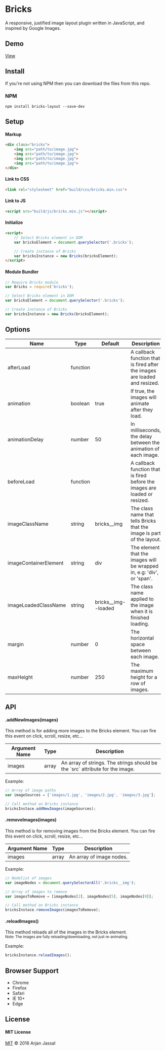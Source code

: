 # Bricks
A responsive, justified image layout plugin written in JavaScript, and inspired by Google Images.

## Demo
<a href="">View</a>

## Install

If you're not using NPM then you can download the files from this repo.

### NPM
```
npm install bricks-layout --save-dev
```

## Setup

#### Markup
```html
<div class="bricks">
	<img src="path/to/image.jpg">
	<img src="path/to/image.jpg">
	<img src="path/to/image.jpg">
	<img src="path/to/image.jpg">
</div>
```

#### Link to CSS
```html
<link rel="stylesheet" href="build/css/bricks.min.css">
```

#### Link to JS
```html
<script src="build/js/bricks.min.js"></script>
```

#### Initialize
```html
<script>
	// Select Bricks element in DOM
	var bricksElement = document.querySelector('.bricks');

	// Create instance of Bricks
	var bricksInstance = new Bricks(bricksElement);
</script>
```

#### Module Bundler
```js
// Require Bricks module
var Bricks = require('bricks');

// Select Bricks element in DOM
var bricksElement = document.querySelector('.bricks');

// Create instance of Bricks
var bricksInstance = new Bricks(bricksElement);
```

## Options
<table>
	<thead>
		<tr>
			<th>Name</th>
			<th>Type</th>
			<th>Default</th>
			<th>Description</th>
		</tr>
	</thead>
	<tbody>
		<tr>
			<td>afterLoad</td>
			<td>function</td>
			<td></td>
			<td>A callback function that is fired after the images are loaded and resized.</td>
		</tr>
		<tr>
			<td>animation</td>
			<td>boolean</td>
			<td>true</td>
			<td>If true, the images will animate after they load.</td>
		</tr>
		<tr>
			<td>animationDelay</td>
			<td>number</td>
			<td>50</td>
			<td>In milliseconds, the delay between the animation of each image.</td>
		</tr>
		<tr>
			<td>beforeLoad</td>
			<td>function</td>
			<td></td>
			<td>A callback function that is fired before the images are loaded or resized.</td>
		</tr>
		<tr>
			<td>imageClassName</td>
			<td>string</td>
			<td>bricks__img</td>
			<td>The class name that tells Bricks that the image is part of the layout.</td>
		</tr>
		<tr>
			<td>imageContainerElement</td>
			<td>string</td>
			<td>div</td>
			<td>The element that the images will be wrapped in, e.g: 'div', or 'span'.</td>
		</tr>
		<tr>
			<td>imageLoadedClassName</td>
			<td>string</td>
			<td>bricks__img--loaded</td>
			<td>The class name applied to the image when it is finished loading.</td>
		</tr>
		<tr>
			<td>margin</td>
			<td>number</td>
			<td>0</td>
			<td>The horizontal space between each image.</td>
		</tr>
		<tr>
			<td>maxHeight</td>
			<td>number</td>
			<td>250</td>
			<td>The maximum height for a row of images.</td>
		</tr>
	</tbody>
</table>

## API

#### .addNewImages(images)
This method is for adding more images to the Bricks element. You can fire this event on click, scroll, resize, etc...
<table>
	<thead>
		<tr>
			<th>Argument Name</th>
			<th>Type</th>
			<th>Description</th>
		</tr>
	</thead>
	<tbody>
		<tr>
			<td>images</td>
			<td>array</td>
			<td>An array of strings. The strings should be the `src` attribute for the image.</td>
		</tr>
	</tbody>
</table>

Example:
```js
// Array of image paths
var imageSources = ['images/1.jpg', 'images/2.jpg', 'images/3.jpg'];

// Call method on Bricks instance
bricksInstace.addNewImages(imageSources);
```

#### .removeImages(images)
This method is for removing images from the Bricks element. You can fire this event on click, scroll, resize, etc...
<table>
	<thead>
		<tr>
			<th>Argument Name</th>
			<th>Type</th>
			<th>Description</th>
		</tr>
	</thead>
	<tbody>
		<tr>
			<td>images</td>
			<td>array</td>
			<td>An array of image nodes.</td>
		</tr>
	</tbody>
</table>

Example:
```js
// Nodelist of images
var imageNodes = document.querySelectorAll('.bricks__img');

// Array of images to remove
var imagesToRemove = [imageNodes[2], imageNodes[5], imageNodes[9]];

// Call method on Bricks instance
bricksInstace.removeImages(imagesToRemove);
```

#### .reloadImages()
This method reloads all of the images in the Bricks element.<br>
<small>Note: The images are fully reloading/downloading, not just re-animating.</small>

Example:
```js
bricksInstance.reloadImages();
```

## Browser Support
- Chrome
- Firefox
- Safari
- IE 10+
- Edge

## License
#### MIT License
<a href="https://opensource.org/licenses/MIT">MIT</a>
&copy; 2016 Arjan Jassal


